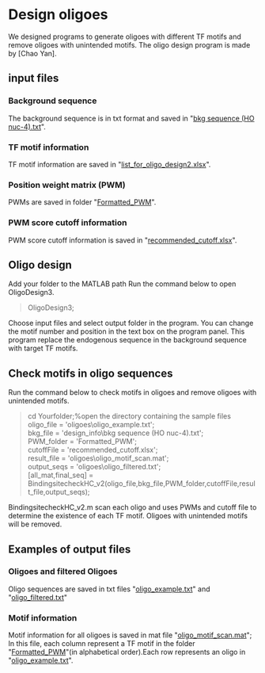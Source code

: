 # Design oligoes
We designed programs to generate oligoes with different TF motifs and remove oligoes with unintended motifs.
The oligo design program is made by [Chao Yan].

## input files
### Background sequence
The background sequence is in txt format and saved in "[bkg sequence (HO nuc-4).txt](https://github.com/HengyeChen/oligo_design/blob/main/design_info/bkg%20sequence%20(HO%20nuc-4).txt)".

### TF motif information
TF motif information are saved in "[list_for_oligo_design2.xlsx](https://github.com/HengyeChen/oligo_design/blob/main/design_info/list_for_oligo_design2.xlsx)".

### Position weight matrix (PWM)
PWMs are saved in folder "[Formatted_PWM](https://github.com/HengyeChen/oligo_design/tree/main/Formatted_PWM)".

### PWM score cutoff information
PWM score cutoff information is saved in "[recommended_cutoff.xlsx](https://github.com/HengyeChen/oligo_design/blob/main/recommended_cutoff.xlsx)".

## Oligo design
Add your folder to the MATLAB path
Run the command below to open OligoDesign3. 
> OligoDesign3;

Choose input files and select output folder in the program. You can change the motif number and position in the text box on the program panel.
This program replace the endogenous sequence in the background sequence with target TF motifs.

## Check motifs in oligo sequences
Run the command below to check motifs in oligoes and remove oligoes with unintended motifs.
> cd Yourfolder;%open the directory containing the sample files\
> oligo_file = 'oligoes\oligo_example.txt';\
> bkg_file = 'design_info\bkg sequence (HO nuc-4).txt';\
> PWM_folder = 'Formatted_PWM';\
> cutoffFile = 'recommended_cutoff.xlsx';\
> result_file = 'oligoes\oligo_motif_scan.mat';\
> output_seqs = 'oligoes\oligo_filtered.txt';\
> [all_mat,final_seq] = BindingsitecheckHC_v2(oligo_file,bkg_file,PWM_folder,cutoffFile,result_file,output_seqs);

BindingsitecheckHC_v2.m scan each oligo and uses PWMs and cutoff file to determine the existence of each TF motif. Oligoes with unintended motifs will be removed.

## Examples of output files
### Oligoes and filtered Oligoes
Oligo sequences are saved in txt files "[oligo_example.txt](https://github.com/HengyeChen/oligo_design/blob/main/oligoes/oligo_example.txt)" and "[oligo_filtered.txt](https://github.com/HengyeChen/oligo_design/blob/main/oligoes/oligo_filtered.txt)"

### Motif information
Motif information for all oligoes is saved in mat file "[oligo_motif_scan.mat](https://github.com/HengyeChen/oligo_design/blob/main/oligoes/oligo_motif_scan.mat)";
In this file, each column represent a TF motif in the folder "[Formatted_PWM](https://github.com/HengyeChen/oligo_design/tree/main/Formatted_PWM)"(in alphabetical order).Each row represents an oligo in "[oligo_example.txt](https://github.com/HengyeChen/oligo_design/blob/main/oligoes/oligo_example.txt)".










